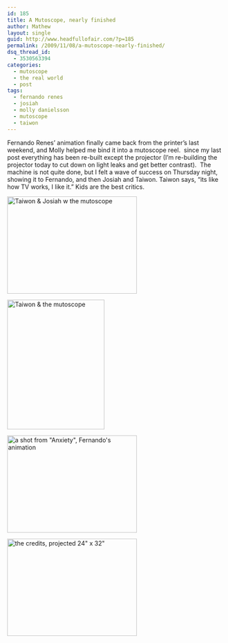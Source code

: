 ```yaml
---
id: 185
title: A Mutoscope, nearly finished
author: Mathew
layout: single
guid: http://www.headfullofair.com/?p=185
permalink: /2009/11/08/a-mutoscope-nearly-finished/
dsq_thread_id:
  - 3530563394
categories:
  - mutoscope
  - the real world
  - post
tags:
  - fernando renes
  - josiah
  - molly danielsson
  - mutoscope
  - taiwon
---
```

Fernando Renes&#8217; animation finally came back from the printer&#8217;s last weekend, and Molly helped me bind it into a mutoscope reel.  since my last post everything has been re-built except the projector (I&#8217;m re-building the projector today to cut down on light leaks and get better contrast).  The machine is not quite done, but I felt a wave of success on Thursday night, showing it to Fernando, and then Josiah and Taiwon. Taiwon says, &#8220;its like how TV works, I like it.&#8221; Kids are the best critics.

[<img class="alignnone size-medium wp-image-187" title="Taiwon & Josiah w the mutoscope" src="http://www.headfullofair.com/wp-content/uploads/2009/11/IMG_0338_sm-300x225.jpg" alt="Taiwon & Josiah w the mutoscope" width="300" height="225" />][1]

[<img class="alignnone size-medium wp-image-186" title="Taiwon & the mutoscope" src="http://www.headfullofair.com/wp-content/uploads/2009/11/IMG_0300_sm-225x300.jpg" alt="Taiwon & the mutoscope" width="225" height="300" />][2]

[<img title="a shot from &quot;Anxiety&quot;, Fernando's animation" src="http://www.headfullofair.com/wp-content/uploads/2009/11/IMG_0362_sm-300x225.jpg" alt="a shot from &quot;Anxiety&quot;, Fernando's animation" width="300" height="225" />][3]

[<img class="alignnone size-medium wp-image-188" title="the credits, projected 24&quot; x 32&quot;" src="http://www.headfullofair.com/wp-content/uploads/2009/11/IMG_0370_sm-300x225.jpg" alt="the credits, projected 24&quot; x 32&quot;" width="300" height="225" />][4]

 [1]: http://www.headfullofair.com/wp-content/uploads/2009/11/IMG_0338_sm.jpg
 [2]: http://www.headfullofair.com/wp-content/uploads/2009/11/IMG_0300_sm.jpg
 [3]: http://www.headfullofair.com/wp-content/uploads/2009/11/IMG_0362_sm.jpg
 [4]: http://www.headfullofair.com/wp-content/uploads/2009/11/IMG_0370_sm.jpg